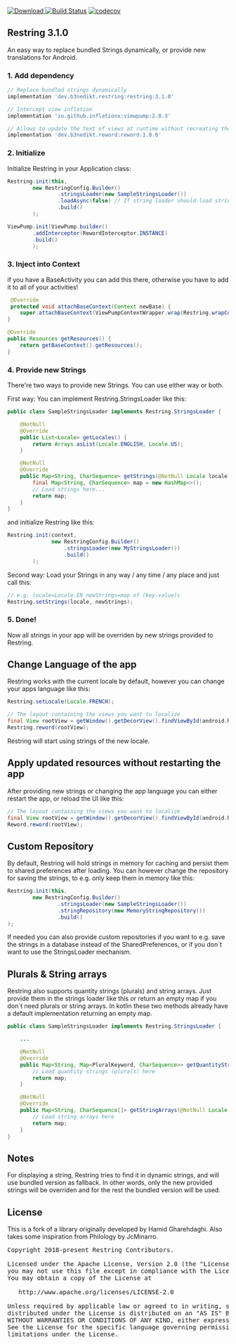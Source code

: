 [ ![Download](https://api.bintray.com/packages/b3nedikt/restring/restring/images/download.svg?version=3.1.0) ](https://bintray.com/b3nedikt/restring/restring/3.1.0/link)
[![Build Status](https://travis-ci.org/B3nedikt/restring.svg?branch=master)](https://travis-ci.org/B3nedikt/restring)
[![codecov](https://codecov.io/gh/B3nedikt/restring/branch/master/graph/badge.svg)](https://codecov.io/gh/B3nedikt/restring)

## Restring 3.1.0
An easy way to replace bundled Strings dynamically, or provide new translations for Android.

### 1. Add dependency
```groovy
// Replace bundled strings dynamically
implementation 'dev.b3nedikt.restring:restring:3.1.0'

// Intercept view inflation
implementation 'io.github.inflationx:viewpump:2.0.3'

// Allows to update the text of views at runtime without recreating the activity
implementation 'dev.b3nedikt.reword:reword:1.0.0'
```

### 2. Initialize
Initialize Restring in your Application class:
```java
Restring.init(this,
        new RestringConfig.Builder()
                .stringsLoader(new SampleStringsLoader())
                .loadAsync(false) // If string loader should load strings asynchronously, default true
                .build()
        );

ViewPump.init(ViewPump.builder()
        .addInterceptor(RewordInterceptor.INSTANCE)
        .build()
        );
```

### 3. Inject into Context
if you have a BaseActivity you can add this there, otherwise you have to add it to all of your activities!
```java
 @Override
 protected void attachBaseContext(Context newBase) {
    super.attachBaseContext(ViewPumpContextWrapper.wrap(Restring.wrapContext(newBase)));
}

@Override
public Resources getResources() {
    return getBaseContext().getResources();
}
```

### 4. Provide new Strings
There're two ways to provide new Strings. You can use either way or both.

First way: You can implement Restring.StringsLoader like this:
```java
public class SampleStringsLoader implements Restring.StringsLoader {

    @NotNull
    @Override
    public List<Locale> getLocales() {
        return Arrays.asList(Locale.ENGLISH, Locale.US);
    }

    @NotNull
    @Override
    public Map<String, CharSequence> getStrings(@NotNull Locale locale) {
        final Map<String, CharSequence> map = new HashMap<>();
        // Load strings here...
        return map;
    }
}
```
and initialize Restring like this:
```java
Restring.init(context,
              new RestringConfig.Builder()
                  .stringsLoader(new MyStringsLoader())
                  .build()
        );
```

Second way:
Load your Strings in any way / any time / any place and just call this:
```java
// e.g. locale=Locale.EN newStrings=map of (key-value)s
Restring.setStrings(locale, newStrings);
```

### 5. Done!
Now all strings in your app will be overriden by new strings provided to Restring.

## Change Language of the app
Restring works with the current locale by default, however you can change your apps language like this:
```java
Restring.setLocale(Locale.FRENCH);

// The layout containing the views you want to localize
final View rootView = getWindow().getDecorView().findViewById(android.R.id.content);
Restring.reword(rootView);
```
Restring will start using strings of the new locale.

## Apply updated resources without restarting the app
After providing new strings or changing the app language you can either restart the app,
or reload the UI like this:
```java
// The layout containing the views you want to localize
final View rootView = getWindow().getDecorView().findViewById(android.R.id.content);
Reword.reword(rootView);
```

## Custom Repository
By default, Restring will hold strings in memory for caching and persist them to shared preferences after loading.
You can however change the repository for saving the strings, to e.g. only keep them in memory like this:
```java
Restring.init(this,
        new RestringConfig.Builder()
                .stringsLoader(new SampleStringsLoader())
                .stringRepository(new MemoryStringRepository())
                .build()
);
```
If needed you can also provide custom repositories if you want to e.g. save the strings in a database
instead of the SharedPreferences, or if you don´t want to use the StringsLoader mechanism.

## Plurals & String arrays
Restring also supports quantity strings (plurals) and string arrays.
Just provide them in the strings loader like this or return an empty map if you don´t need plurals or string arrays.
In kotlin these two methods already have a default implementation returning an empty map.
```java
public class SampleStringsLoader implements Restring.StringsLoader {

    ...

    @NotNull
    @Override
    public Map<String, Map<PluralKeyword, CharSequence>> getQuantityStrings(@NotNull Locale locale) {
        // Load quantity strings (plurals) here
        return map;
    }

    @NotNull
    @Override
    public Map<String, CharSequence[]> getStringArrays(@NotNull Locale locale) {
        // Load string arrays here
        return map;
    }
}
```

## Notes
For displaying a string, Restring tries to find it in dynamic strings, and will use bundled version as fallback.
In other words, only the new provided strings will be overriden and for the rest the bundled version will be used.

## License
This is a fork of a library originally developed by Hamid Gharehdaghi.
Also takes some inspiration from Philology by JcMinarro.
<pre>
Copyright 2018-present Restring Contributors.

Licensed under the Apache License, Version 2.0 (the "License");
you may not use this file except in compliance with the License.
You may obtain a copy of the License at

   http://www.apache.org/licenses/LICENSE-2.0

Unless required by applicable law or agreed to in writing, software
distributed under the License is distributed on an "AS IS" BASIS,
WITHOUT WARRANTIES OR CONDITIONS OF ANY KIND, either express or implied.
See the License for the specific language governing permissions and
limitations under the License.
</pre>
